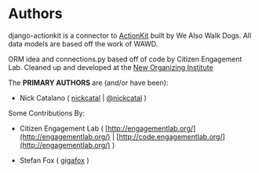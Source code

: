Authors
=======

django-actionkit is a connector to [ActionKit](http://actionkit.com/) built by We Also Walk Dogs.
All data models are based off the work of WAWD.

ORM idea and connections.py based off of code by Citizen Engagement Lab. Cleaned up and developed at the [New Organizing Institute](http://neworganizing.com/)

The **PRIMARY AUTHORS** are (and/or have been):

  - Nick Catalano ( [nickcatal](https://github.com/nickcatal) | [@nickcatal](http://twitter.com/NickCatal) )


Some Contributions By:

  - Citizen Engagement Lab ( [http://engagementlab.org/](http://engagementlab.org/) |  [http://code.engagementlab.org/](http://engagementlab.org/) )
  
  - Stefan Fox ( [gigafox](https://github.com/gigafox) )